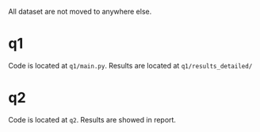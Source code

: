 All dataset are not moved to anywhere else.

# q1

Code is located at `q1/main.py`. Results are located at `q1/results_detailed/`

# q2

Code is located at `q2`. Results are showed in report. 

